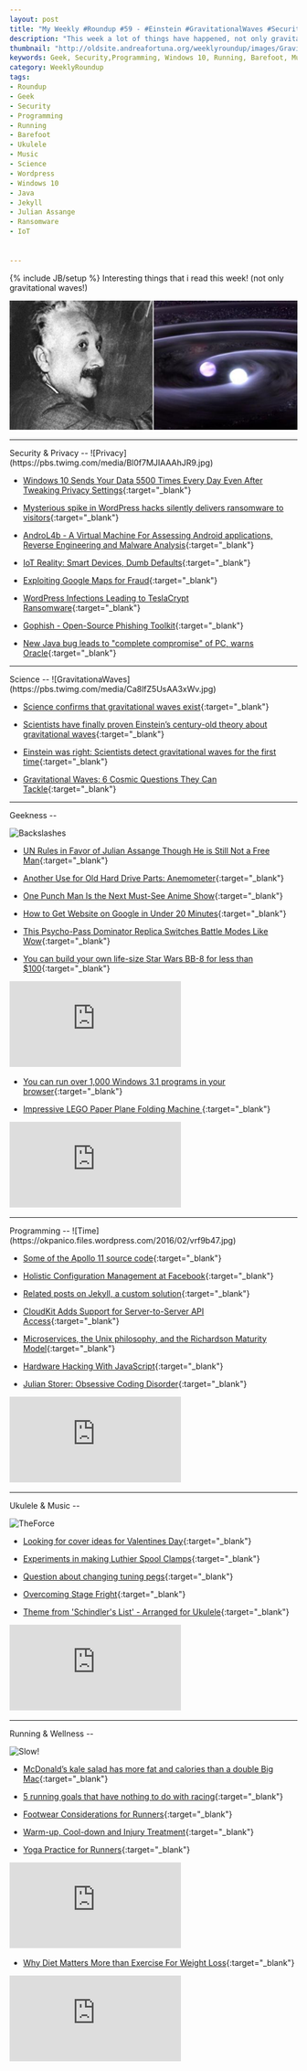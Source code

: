 ```yaml
---
layout: post
title: "My Weekly #Roundup #59 - #Einstein #GravitationalWaves #Security #Music #Geekness #Ukulele #Science"
description: "This week a lot of things have happened, not only gravitational waves discovery!"
thumbnail: "http://oldsite.andreafortuna.org/weeklyroundup/images/Gravitational-Waves.jpg"
keywords: Geek, Security,Programming, Windows 10, Running, Barefoot, Music, ukulele, transcription, einstein, wordpress, gravitational waves, science, IoT, ransomware
category: WeeklyRoundup
tags: 
- Roundup
- Geek
- Security
- Programming
- Running
- Barefoot
- Ukulele
- Music
- Science
- Wordpress
- Windows 10
- Java
- Jekyll
- Julian Assange
- Ransomware
- IoT


---
```

{% include JB/setup %}
Interesting things that i read this week! (not only gravitational waves!)

![Gravitational Waves](/weeklyroundup/images/Gravitational-Waves.jpg)

<hr/>
Security & Privacy
--
![Privacy](https://pbs.twimg.com/media/Bl0f7MJIAAAhJR9.jpg)

- [Windows 10 Sends Your Data 5500 Times Every Day Even After Tweaking Privacy Settings](http://thehackernews.com/2016/02/microsoft-windows10-privacy.html){:target="_blank"}

- [Mysterious spike in WordPress hacks silently delivers ransomware to visitors](http://arstechnica.com/security/2016/02/mysterious-spike-in-wordpress-hacks-silently-delivers-ransomware-to-visitors/){:target="_blank"}

- [AndroL4b - A Virtual Machine For Assessing Android applications, Reverse Engineering and Malware Analysis](http://www.kitploit.com/2016/02/androl4b-virtual-machine-for-assessing.html){:target="_blank"}

- [IoT Reality: Smart Devices, Dumb Defaults](http://krebsonsecurity.com/2016/02/iot-reality-smart-devices-dumb-defaults/){:target="_blank"}

- [Exploiting Google Maps for Fraud](https://www.schneier.com/blog/archives/2016/02/exploiting_goog.html){:target="_blank"}

- [WordPress Infections Leading to TeslaCrypt Ransomware](http://threatpost.com/wordpress-infections-leading-to-teslacrypt-ransomware/116149/){:target="_blank"}

- [Gophish - Open-Source Phishing Toolkit](http://www.kitploit.com/2016/02/gophish-open-source-phishing-toolkit.html){:target="_blank"}

- [New Java bug leads to "complete compromise" of PC, warns Oracle](http://www.itpro.co.uk/security/25904/new-java-bug-leads-to-complete-compromise-of-pc-warns-oracle){:target="_blank"}



<hr/>
Science
--
![GravitationaWaves](https://pbs.twimg.com/media/Ca8lfZ5UsAA3xWv.jpg)

- [Science confirms that gravitational waves exist](http://www.engadget.com/2016/02/11/science-confirms-that-gravitational-waves-exist/){:target="_blank"}

- [Scientists have finally proven Einstein’s century-old theory about gravitational waves](http://www.theverge.com/2016/2/11/10965312/einstein-gravitational-waves-discovered-announced-video){:target="_blank"}

- [Einstein was right: Scientists detect gravitational waves for the first time](http://mashable.com/2016/02/11/einstein-gravitational-waves-detection/){:target="_blank"}

- [Gravitational Waves: 6 Cosmic Questions They Can Tackle](http://www.scientificamerican.com/article/gravitational-waves-6-cosmic-questions-they-can-tackle/){:target="_blank"}

<hr/>
Geekness
--

![Backslashes](http://imgs.xkcd.com/comics/backslashes.png)

- [UN Rules in Favor of Julian Assange Though He is Still Not a Free Man](http://freedomhacker.net/un-rules-in-favor-julian-assange-though-still-not-free-man-5040/){:target="_blank"}

- [Another Use for Old Hard Drive Parts: Anemometer](http://mcs.uwsuper.edu/sb/Electronics/Wind/){:target="_blank"}

- [One Punch Man Is the Next Must-See Anime Show](http://feeds.wired.com/c/35185/f/661370/s/4d703417/sc/28/l/0L0Swired0N0C20A160C0A20Cone0Epunch0Eman0Eanime0C/story01.htm){:target="_blank"}

- [How to Get Website on Google in Under 20 Minutes](https://woorkup.com/how-to-get-website-on-google/){:target="_blank"}

- [This Psycho-Pass Dominator Replica Switches Battle Modes Like Wow](http://techcrunch.com/2016/02/08/this-psycho-pass-dominator-replica-switches-battle-modes-like-wow/?ncid=rss){:target="_blank"}

- [You can build your own life-size Star Wars BB-8 for less than $100](http://thenextweb.com/shareables/2016/01/27/you-can-build-your-own-life-size-star-wars-bb-8-for-less-than-100/){:target="_blank"}

<div class="video-container">
<iframe src="https://www.youtube.com/embed/-QbFvDIyy1k" frameborder="0" allowfullscreen></iframe>
</div>

- [You can run over 1,000 Windows 3.1 programs in your browser](http://www.engadget.com/2016/02/11/internet-archive-windows-3-1/){:target="_blank"}

- [Impressive LEGO Paper Plane Folding Machine ](https://www.youtube.com/watch?v=yueP7V6Wddc){:target="_blank"}

<div class="video-container">
<iframe src="https://www.youtube.com/embed/yueP7V6Wddc" frameborder="0" allowfullscreen></iframe>
</div>


<hr/>
Programming
--
![Time](https://okpanico.files.wordpress.com/2016/02/vrf9b47.jpg)

- [Some of the Apollo 11 source code](http://www.ibiblio.org/apollo/listings/Luminary099/MAIN.agc.html){:target="_blank"}

- [Holistic Configuration Management at Facebook](http://muratbuffalo.blogspot.it/2016/02/holistic-configuration-management-at.html){:target="_blank"}

- [Related posts on Jekyll, a custom solution](http://oldsite.andreafortuna.org/programming/2016/02/10/jekyll-related-posts/){:target="_blank"}

- [CloudKit Adds Support for Server-to-Server API Access](http://www.programmableweb.com/news/cloudkit-adds-support-server-to-server-api-access/2016/02/09){:target="_blank"}

- [Microservices, the Unix philosophy, and the Richardson Maturity Model](https://medium.com/@chrstphrhrt/microservices-the-unix-philosophy-and-the-richardson-maturity-model-425abed44826#.bhgopo9zg){:target="_blank"}

- [Hardware Hacking With JavaScript](https://www.smashingmagazine.com/2016/02/hardware-hacking-with-javascript-internet-of-things/){:target="_blank"}

- [Julian Storer: Obsessive Coding Disorder](https://www.youtube.com/watch?v=SIAAvv1O7Gg){:target="_blank"}

<div class="video-container">
<iframe src="https://www.youtube.com/embed/SIAAvv1O7Gg" frameborder="0" allowfullscreen></iframe>
</div>

<hr/>
Ukulele & Music
--

![TheForce](https://pbs.twimg.com/media/CWjeAX2UsAASLLT.jpg)

- [Looking for cover ideas for Valentines Day](https://www.reddit.com/r/ukulele/comments/44ykn0/looking_for_cover_ideas_for_valentines_day/){:target="_blank"}

- [Experiments in making Luthier Spool Clamps](http://theukuleleblog.blogspot.com/2016/02/experiments-in-making-luthier-spool.html){:target="_blank"}

- [Question about changing tuning pegs](https://www.reddit.com/r/ukulele/comments/458z5c/question_about_changing_tuning_pegs/){:target="_blank"}

- [Overcoming Stage Fright](https://rockclass101.com/overcoming-stage-fright/){:target="_blank"}

- [Theme from 'Schindler's List' - Arranged for Ukulele](http://oldsite.andreafortuna.org/ukulele/2016/02/08/schindlers-list-theme-on-ukulele/){:target="_blank"}

<div class="video-container">
<iframe src="https://www.youtube.com/embed/gsIdCsD4a9s" frameborder="0" allowfullscreen></iframe>
</div>




<hr/>
Running & Wellness
--

![Slow!](https://pbs.twimg.com/media/Cagzs_SWwAAWE0s.jpg)

- [McDonald’s kale salad has more fat and calories than a double Big Mac](http://arstechnica.com/science/2016/02/mcdonalds-kale-salad-has-more-fat-and-calories-than-a-double-big-mac/){:target="_blank"}

- [5 running goals that have nothing to do with racing](http://www.runnersworld.co.uk/training/5-running-goals-that-have-nothing-to-do-with-racing/14525.html){:target="_blank"}

- [Footwear Considerations for Runners](http://rawaussieathlete.com/2016/02/09/footwear-considerations-for-runners/){:target="_blank"}

- [Warm-up, Cool-down and Injury Treatment](http://naturalrunningcenter.com/2016/02/09/warm-up-cool-down-injury-treatment/){:target="_blank"}

- [Yoga Practice for Runners](https://www.youtube.com/watch?v=of2spyCtUkw){:target="_blank"}

<div class="video-container">
<iframe src="https://www.youtube.com/embed/of2spyCtUkw" frameborder="0" allowfullscreen></iframe>
</div>

- [Why Diet Matters More than Exercise For Weight Loss](https://www.youtube.com/watch?v=ztiHRiFXtoc){:target="_blank"}

<div class="video-container">
<iframe src="https://www.youtube.com/embed/ztiHRiFXtoc" frameborder="0" allowfullscreen></iframe>
</div>




